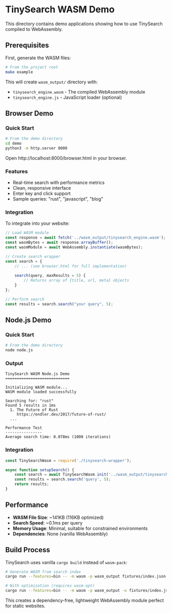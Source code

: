 # TinySearch WASM Demo

This directory contains demo applications showing how to use TinySearch compiled to WebAssembly.

## Prerequisites

First, generate the WASM files:

```bash
# From the project root
make example
```

This will create `wasm_output/` directory with:
- `tinysearch_engine.wasm` - The compiled WebAssembly module
- `tinysearch_engine.js` - JavaScript loader (optional)

## Browser Demo

### Quick Start

```bash
# From the demo directory
cd demo
python3 -m http.server 8000
```

Open http://localhost:8000/browser.html in your browser.

### Features

- Real-time search with performance metrics
- Clean, responsive interface
- Enter key and click support
- Sample queries: "rust", "javascript", "blog"

### Integration

To integrate into your website:

```javascript
// Load WASM module
const response = await fetch('../wasm_output/tinysearch_engine.wasm');
const wasmBytes = await response.arrayBuffer();
const wasmModule = await WebAssembly.instantiate(wasmBytes);

// Create search wrapper
const search = {
    // ... (see browser.html for full implementation)
    
    search(query, maxResults = 5) {
        // Returns array of {title, url, meta} objects
    }
};

// Perform search
const results = search.search("your query", 5);
```

## Node.js Demo

### Quick Start

```bash
# From the demo directory
node node.js
```

### Output

```
TinySearch WASM Node.js Demo
============================

Initializing WASM module...
WASM module loaded successfully

Searching for: "rust"
Found 5 results in 1ms
  1. The Future of Rust
     https://endler.dev/2017/future-of-rust/
  ...

Performance Test
----------------
Average search time: 0.078ms (1000 iterations)
```

### Integration

```javascript
const TinySearchWasm = require('./tinysearch-wrapper');

async function setupSearch() {
    const search = await TinySearchWasm.init('../wasm_output/tinysearch_engine.wasm');
    const results = search.search('query', 5);
    return results;
}
```

## Performance

- **WASM File Size**: ~141KB (116KB optimized)
- **Search Speed**: ~0.1ms per query
- **Memory Usage**: Minimal, suitable for constrained environments
- **Dependencies**: None (vanilla WebAssembly)

## Build Process

TinySearch uses vanilla `cargo build` instead of `wasm-pack`:

```bash
# Generate WASM from search index
cargo run --features=bin -- -m wasm -p wasm_output fixtures/index.json

# With optimization (requires wasm-opt)
cargo run --features=bin -- -m wasm -p wasm_output -o fixtures/index.json
```

This creates a dependency-free, lightweight WebAssembly module perfect for static websites.
